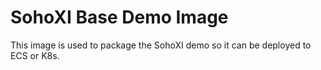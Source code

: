 # SohoXI Base Demo Image

This image is used to package the SohoXI demo so it can be deployed to ECS or K8s.
